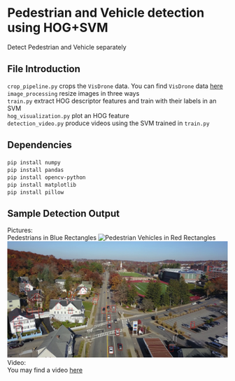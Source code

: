 # Pedestrian and Vehicle detection using HOG+SVM
Detect Pedestrian and Vehicle separately
## File Introduction
`crop_pipeline.py` crops the `VisDrone` data. You can find `VisDrone` data [here](http://aiskyeye.com/)  
`image_processing` resize images in three ways  
`train.py` extract HOG descriptor features and train with their labels in an SVM  
`hog_visualization.py` plot an HOG feature  
`detection_video.py` produce videos using the SVM trained in `train.py`
## Dependencies
`pip install numpy`  
`pip install pandas`  
`pip install opencv-python`  
`pip install matplotlib`  
`pip install pillow`  
## Sample Detection Output
Pictures:  
Pedestrians in Blue Rectangles
![Pedestrian](./Pedestrian.png)
Vehicles in Red Rectangles
![Pedestrian](./Vehicle.jpg)
Video:  
You may find a video [here](https://drive.google.com/file/d/1bT5T-uOxW0pSUzrETqtytdzKjgnnHw4y/view?usp=sharing)
